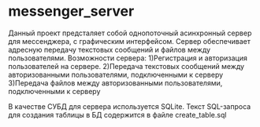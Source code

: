 # messenger_server
Данный проект предсталяет собой однопоточный асинхронный сервер для мессенджера, с графическим интерфейсом. Сервер обеспечивает адресную передачу текстовых сообщений и файлов между пользователями.
Возможности сервера:
	1)Регистрация и авторизация пользователей на сервере.
	2)Передача текстовых сообщений между авторизованными пользователями, подключенными к серверу
	3)Передача файлов между авторизованными пользователями, подключенными к серверу

В качестве СУБД для сервера используется SQLite. 
Текст SQL-запроса для создания таблицы в БД содержится в файле create_table.sql

